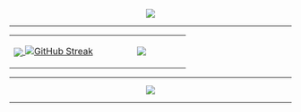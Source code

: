 


<!--- stats & Trophy (start) -->
<p align="center">
<a href="https://github.com/Alejandro1Mendoza"><img href="https://github.com/Alejandro1Mendoza" align="center" src="https://capsule-render.vercel.app/api?type=waving&height=300&color=gradient&text=Hello%20Dev's%20💻&section=header&reversal=false&textBg=true&fontSize=44&animation=scaleIn&fontAlignY=43&descAlignY=62&descAlign=0&descSize=14&desc=🍂🍂🍂🍂🍂🍂🍂🍂&fontAlign=50"/>

----

  <!--- stats (start) -->
<table align="center">
<tr border="center">
<td width="50%" align="center">
  
  <a href="https://github.com/Alejandro1Mendoza"><img href="https://github.com/Alejandro1Mendoza" align="center" src="https://github-readme-stats.vercel.app/api?username=Alejandro1Mendoza&theme=calm&show_icons=true&hide_border=true&count_private=true&locale=es" />
  <a href="https://github.com/Alejandro1Mendoza"><img src="https://git-hub-streak-stats.vercel.app?user=Alejandro1Mendoza&theme=calm&hide_border=true&locale=es&card_width=496" alt="GitHub Streak" /></a>
</td>

<td width="50%" align="center">

  <a href="https://github.com/Alejandro1Mendoza"><img align="center" src="https://github-readme-stats.vercel.app/api/top-langs/?username=Alejandro1Mendoza&theme=calm&show_icons=true&hide_border=true&layout=compact&locale=es"/>
  
  </td>
</tr>
</table>

----

<p align="center">
<a href="https://github.com/Alejandro1Mendoza"><img href="https://github.com/Alejandro1Mendoza" align="center" src="https://capsule-render.vercel.app/api?type=waving&height=200&color=gradient&text=🐟🐠🐡🐠🐡🐟🐡&section=footer&reversal=false&textBg=false&fontSize=12&animation=scaleIn&fontAlignY=52&descAlignY=84&descAlign=77&descSize=12&desc=🐟🐠🐡🐠🐡🐟🐡&fontAlign=20"/>


----
